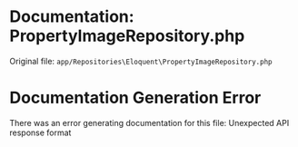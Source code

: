 # Documentation: PropertyImageRepository.php

Original file: `app/Repositories\Eloquent\PropertyImageRepository.php`

# Documentation Generation Error

There was an error generating documentation for this file: Unexpected API response format